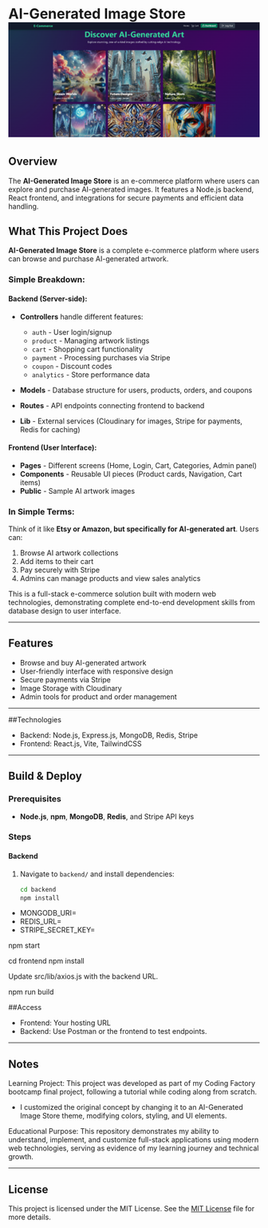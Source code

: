# AI-Generated Image Store ![App Homepage](HomePage.png)

## Overview

The **AI-Generated Image Store** is an e-commerce platform where users can explore and purchase AI-generated images. It features a Node.js backend, React frontend, and integrations for secure payments and efficient data handling.

## What This Project Does

**AI-Generated Image Store** is a complete e-commerce platform where users can browse and purchase AI-generated artwork.

### Simple Breakdown:

#### Backend (Server-side):
- **Controllers** handle different features:
  - `auth` - User login/signup
  - `product` - Managing artwork listings  
  - `cart` - Shopping cart functionality
  - `payment` - Processing purchases via Stripe
  - `coupon` - Discount codes
  - `analytics` - Store performance data

- **Models** - Database structure for users, products, orders, and coupons
- **Routes** - API endpoints connecting frontend to backend
- **Lib** - External services (Cloudinary for images, Stripe for payments, Redis for caching)

#### Frontend (User Interface):
- **Pages** - Different screens (Home, Login, Cart, Categories, Admin panel)
- **Components** - Reusable UI pieces (Product cards, Navigation, Cart items)
- **Public** - Sample AI artwork images

### In Simple Terms:
Think of it like **Etsy or Amazon, but specifically for AI-generated art**. Users can:
1. Browse AI artwork collections
2. Add items to their cart
3. Pay securely with Stripe
4. Admins can manage products and view sales analytics

This is a full-stack e-commerce solution built with modern web technologies, demonstrating complete end-to-end development skills from database design to user interface.

---

## Features

- Browse and buy AI-generated artwork
- User-friendly interface with responsive design
- Secure payments via Stripe
- Image Storage with Cloudinary
- Admin tools for product and order management

---

##Technologies
- Backend: Node.js, Express.js, MongoDB, Redis, Stripe
- Frontend: React.js, Vite, TailwindCSS

---

## Build & Deploy

### Prerequisites
- **Node.js**, **npm**, **MongoDB**, **Redis**, and Stripe API keys

### Steps

#### Backend
1. Navigate to `backend/` and install dependencies:
   ```bash
   cd backend
   npm install

- MONGODB_URI=<your-mongodb-uri>
- REDIS_URL=<your-redis-url>
- STRIPE_SECRET_KEY=<your-stripe-secret-key>

npm start

cd frontend
npm install

Update src/lib/axios.js with the backend URL.

npm run build

##Access
- Frontend: Your hosting URL
- Backend: Use Postman or the frontend to test endpoints.

---

## Notes
Learning Project: This project was developed as part of my Coding Factory bootcamp final project, following a tutorial while coding along from scratch.
- I customized the original concept by changing it to an AI-Generated Image Store theme, modifying colors, styling, and UI elements.
  
Educational Purpose: This repository demonstrates my ability to understand, implement, and customize full-stack applications using modern web technologies, serving as evidence of my learning journey and technical growth.

---

## License
This project is licensed under the MIT License. See the [MIT License](LICENSE) file for more details.


